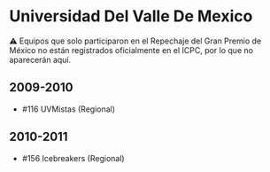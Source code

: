 # Universidad Del Valle De Mexico

:warning: Equipos que solo participaron en el Repechaje del Gran Premio de México no están registrados oficialmente en el ICPC, por lo que no aparecerán aquí.

## 2009-2010

- #116 UVMistas (Regional)

## 2010-2011

- #156 Icebreakers (Regional)


